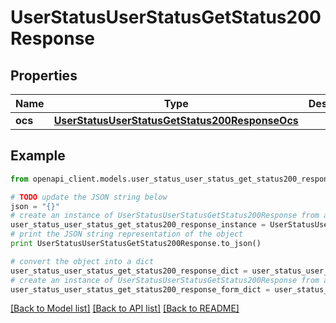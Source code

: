 # UserStatusUserStatusGetStatus200Response


## Properties
Name | Type | Description | Notes
------------ | ------------- | ------------- | -------------
**ocs** | [**UserStatusUserStatusGetStatus200ResponseOcs**](UserStatusUserStatusGetStatus200ResponseOcs.md) |  | 

## Example

```python
from openapi_client.models.user_status_user_status_get_status200_response import UserStatusUserStatusGetStatus200Response

# TODO update the JSON string below
json = "{}"
# create an instance of UserStatusUserStatusGetStatus200Response from a JSON string
user_status_user_status_get_status200_response_instance = UserStatusUserStatusGetStatus200Response.from_json(json)
# print the JSON string representation of the object
print UserStatusUserStatusGetStatus200Response.to_json()

# convert the object into a dict
user_status_user_status_get_status200_response_dict = user_status_user_status_get_status200_response_instance.to_dict()
# create an instance of UserStatusUserStatusGetStatus200Response from a dict
user_status_user_status_get_status200_response_form_dict = user_status_user_status_get_status200_response.from_dict(user_status_user_status_get_status200_response_dict)
```
[[Back to Model list]](../README.md#documentation-for-models) [[Back to API list]](../README.md#documentation-for-api-endpoints) [[Back to README]](../README.md)



